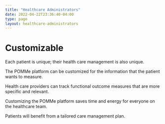 ```yaml
---
title: "Healthcare Administrators"
date: 2022-04-22T23:36:40-04:00
type: page
layout: healthcare-administrators
---
```


# Customizable

Each patient is unique; their health care management is also unique.

The POMMe platform can be customized for the information that the patient wants to measure.

Health care providers can track functional outcome measures that are more specific and relevant.

Customizing the POMMe platform saves time and energy for everyone on the healthcare team.

Patients will benefit from a tailored care management plan.

